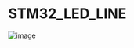 # STM32_LED_LINE

![image](https://github.com/Wneq1/STM32_LED_LINE/assets/127328405/f71bae98-4c53-4b31-bc01-f64fca28c83a)
